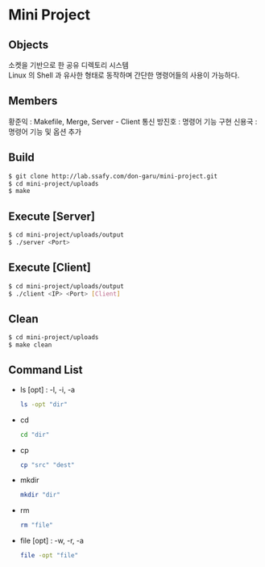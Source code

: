 # Mini Project
## Objects
소켓을 기반으로 한 공유 디렉토리 시스템\
Linux 의 Shell 과 유사한 형태로 동작하며 간단한 명령어들의 사용이 가능하다.

## Members
황준익 : Makefile, Merge, Server - Client 통신
방진호 : 명령어 기능 구현
신용국 : 명령어 기능 및 옵션 추가

## Build
```bash
$ git clone http://lab.ssafy.com/don-garu/mini-project.git
$ cd mini-project/uploads
$ make
```

## Execute [Server]
```bash
$ cd mini-project/uploads/output
$ ./server <Port>
```

## Execute [Client]
```bash
$ cd mini-project/uploads/output
$ ./client <IP> <Port> [Client]
```

## Clean
```bash
$ cd mini-project/uploads
$ make clean
```

## Command List
- ls [opt] : -l, -i, -a
    ```bash
    ls -opt "dir"
    ```

- cd
    ```bash
    cd "dir"
    ```

- cp
    ```bash
    cp "src" "dest"
    ```

- mkdir
    ```bash
    mkdir "dir"
    ```

- rm
    ```bash
    rm "file"
    ```

- file [opt] : -w, -r, -a
    ```bash
    file -opt "file"
    ```
